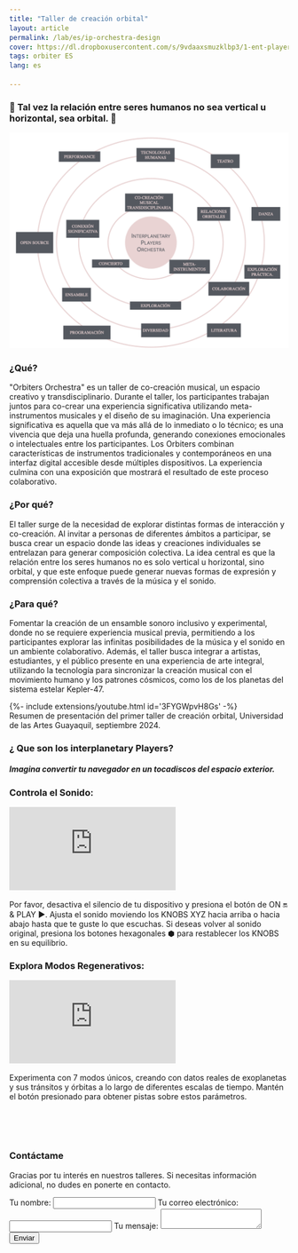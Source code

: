 ```yaml
---
title: "Taller de creación orbital"
layout: article
permalink: /lab/es/ip-orchestra-design
cover: https://dl.dropboxusercontent.com/s/9vdaaxsmuzklbp3/1-ent-player-yellow.jpg?raw=1
tags: orbiter ES
lang: es

---
```

### 🐚 Tal vez la relación entre seres humanos no sea vertical u horizontal, sea orbital. 🧬

<img src="/img/lab/Interplanetary-Orchestra.ESP.png" alt="Interplanetary Orchestra GIF">


### ¿Qué?
"Orbiters Orchestra" es un taller de co-creación musical, un espacio creativo y transdisciplinario. Durante el taller, los participantes trabajan juntos para co-crear una experiencia significativa utilizando meta-instrumentos musicales y el diseño de su imaginación. Una experiencia significativa es aquella que va más allá de lo inmediato o lo técnico; es una vivencia que deja una huella profunda, generando conexiones emocionales o intelectuales entre los participantes. Los Orbiters combinan características de instrumentos tradicionales y contemporáneos en una interfaz digital accesible desde múltiples dispositivos. La experiencia culmina con una exposición que mostrará el resultado de este proceso colaborativo.


###  ¿Por qué?
El taller surge de la necesidad de explorar distintas formas de interacción y co-creación. Al invitar a personas de diferentes ámbitos a participar, se busca crear un espacio donde las ideas y creaciones individuales se entrelazan para generar composición colectiva. La idea central es que la relación entre los seres humanos no es solo vertical u horizontal, sino orbital, y que este enfoque puede generar nuevas formas de expresión y comprensión colectiva a través de la música y el sonido.

###  ¿Para qué?
Fomentar la creación de un ensamble sonoro inclusivo y experimental, donde no se requiere experiencia musical previa, permitiendo a los participantes explorar las infinitas posibilidades de la música y el sonido en un ambiente colaborativo. Además, el taller busca integrar a artistas, estudiantes, y el público presente en una experiencia de arte integral, utilizando la tecnología para sincronizar la creación musical con el movimiento humano y los patrones cósmicos, como los de los planetas del sistema estelar Kepler-47.


<div>{%- include extensions/youtube.html id='3FYGWpvH8Gs' -%}</div>
Resumen de presentación del primer taller de creación orbital, Universidad de las Artes Guayaquil, septiembre 2024. 


### ¿ Que son los interplanetary Players?
##### Imagina convertir tu navegador en un tocadiscos del espacio exterior.

<!-- Nueva sección para "Controla el Sonido:" -->
<section class="grid">
  <article class="cell cell--bordered cell--12">
    <div class="hero hero--center hero--light" style='background-color: #white;'>
      <div class="hero__content">
        <h3>Controla el Sonido:</h3>
        <div class="container">
          <iframe src="https://play.maar.world/?g=335&s=1&c=2" class="responsive-iframe" title="Interactivo Controla el Sonido" frameborder="0" allow="accelerometer; autoplay; clipboard-write; encrypted-media; gyroscope; picture-in-picture; web-share" allowfullscreen></iframe>
        </div>
        <p>Por favor, desactiva el silencio de tu dispositivo y presiona el botón de ON 🔛 & PLAY ▶️. Ajusta el sonido moviendo los KNOBS XYZ hacia arriba o hacia abajo hasta que te guste lo que escuchas. Si deseas volver al sonido original, presiona los botones hexagonales ⬢ para restablecer los KNOBS en su equilibrio.</p>
      </div>
    </div>
    <div class="hero hero--center hero--light" style='background-color: #white;'>
      <div class="hero__content">
        <h3>Explora Modos Regenerativos:</h3>
        <div class="container">
          <iframe src="https://play.maar.world/?g=8&s=0&c=21" class="responsive-iframe" title="Interactivo Explora Modos Regenerativos" frameborder="0" allow="accelerometer; autoplay; clipboard-write; encrypted-media; gyroscope; picture-in-picture; web-share" allowfullscreen></iframe>
        </div>
        <p>Experimenta con 7 modos únicos, creando con datos reales de exoplanetas y sus tránsitos y órbitas a lo largo de diferentes escalas de tiempo. Mantén el botón presionado para obtener pistas sobre estos parámetros.</p>
      </div>
    </div>
  </article>
</section>

<br><br><br>



<div class="form-container">
  <h3>Contáctame</h3>
  <p>Gracias por tu interés en nuestros talleres. Si necesitas información adicional, no dudes en ponerte en contacto.</p>
  
  <form
    action="https://formspree.io/f/mqkrdkde"
    method="POST"
    class="contact-form"
  >
    <label>
      Tu nombre:
      <input type="text" name="name" required>
    </label>
    <label>
      Tu correo electrónico:
      <input type="email" name="email" required>
    </label>
    <label>
      Tu mensaje:
      <textarea name="message" required></textarea>
    </label>
    <button type="submit">Enviar</button>
  </form>
</div>

<div class="p-5"></div>
